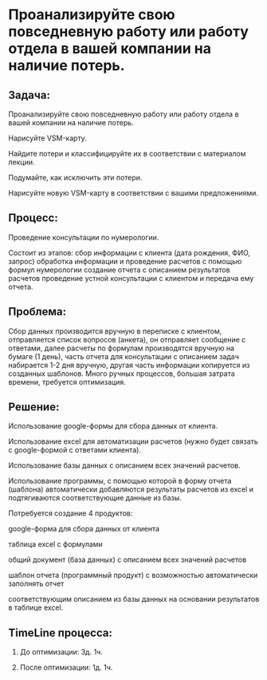 # Проанализируйте свою повседневную работу или работу отдела в вашей компании на наличие потерь.

## Задача:

Проанализируйте свою повседневную работу или работу отдела в вашей компании на наличие потерь.

Нарисуйте VSM-карту. 

Найдите потери и классифицируйте их в соответствии с материалом лекции.

Подумайте, как исключить эти потери.

Нарисуйте новую VSM-карту в соответствии с вашими предложениями.

## Процесс:

Проведение консультации по нумерологии.

Состоит из этапов: сбор информации с клиента (дата рождения, ФИО, запрос) обработка информации и проведение расчетов с помощью формул нумерологии создание отчета с описанием результатов расчетов проведение устной консультации с клиентом и передача ему отчета.

## Проблема:

Cбор данных производится вручную в переписке с клиентом, отправляется список вопросов (анкета), он отправляет сообщение с ответами, далее расчеты по формулам производятся вручную на бумаге (1 день), часть отчета для консультации с описанием задач набирается 1-2 дня вручную, другая часть информации копируется из созданных шаблонов. Много ручных процессов, большая затрата времени, требуется оптимизация.

## Решение:

Использование google-формы для сбора данных от клиента.

Использование excel для автоматизации расчетов (нужно будет связать с google-формой с ответами клиента).

Использование базы данных с описанием всех значений расчетов.

Использование программы, с помощью которой в форму отчета (шаблона) автоматически добавляются результаты расчетов из excel и подтягиваются соответствующие данные из базы.

Потребуется создание 4 продуктов:

google-форма для сбора данных от клиента

таблица excel с формулами

общий документ (база данных) с описанием всех значений расчетов

шаблон отчета (программный продукт) с возможностью автоматически заполнять отчет 

соответствующим описанием из базы данных на основании результатов в таблице excel.

## TimeLine процесса:

1. До оптимизации: 3д. 1ч.

2. После оптимизации: 1д. 1ч.
